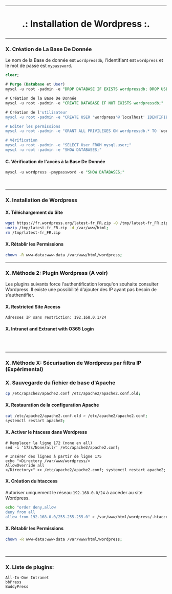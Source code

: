 -----------------------------------------------------------------------------------------------------------------------------------------------------------------------------------
# <p align='center'>.: Installation de Wordpress :.</p>


-----------------------------------------------------------------------------------------------------------------------------------------------------------------------------------
### X. Création de La Base De Donnée
Le nom de la Base de donnée est `wordpressdb`, l'identifiant est `wordpress` et le mot de passe est `mypassword`.

```sql
clear;

# Purge (Database et User)
mysql -u root -padmin -e "DROP DATABASE IF EXISTS wordpressdb; DROP USER IF EXISTS 'wordpress'@'localhost';"

# Création de la Base De Donnée
mysql -u root -padmin -e "CREATE DATABASE IF NOT EXISTS wordpressdb;"

# Création de l'utilisateur
mysql -u root -padmin -e "CREATE USER 'wordpress'@'localhost' IDENTIFIED BY 'mypassword';"

# Editer les permissions
mysql -u root -padmin -e "GRANT ALL PRIVILEGES ON wordpressdb.* TO 'wordpress'@'localhost';FLUSH PRIVILEGES;"

# Vérification
mysql -u root -padmin -e "SELECT User FROM mysql.user;"
mysql -u root -padmin -e "SHOW DATABASES;"
```

#### C. Vérification de l'accès à la Base De Donnée
```sql
mysql -u wordpress -pmypassword -e "SHOW DATABASES;"
```
<br />


-----------------------------------------------------------------------------------------------------------------------------------------------------------------------------------
### X. Installation de Wordpress
#### X. Téléchargement du Site
```bash
wget https://fr.wordpress.org/latest-fr_FR.zip -O /tmp/latest-fr_FR.zip;
unzip /tmp/latest-fr_FR.zip -d /var/www/html;
rm /tmp/latest-fr_FR.zip
```

#### X. Rétablir les Permissions
```bash
chown -R www-data:www-data /var/www/html/wordpress;
```

-----------------------------------------------------------------------------------------------------------------------------------------------------------------------------------
### X. Méthode 2: Plugin Wordpress (A voir)
Les plugins suivants force l'authentification lorsqu'on souhaite consulter Wordpress. Il existe une possibilité d'ajouter des IP ayant pas besoin de s'authentifier.
#### X. Restricted Site Access
```
Adresses IP sans restriction: 192.168.0.1/24
```
 
#### X. Intranet and Extranet with O365 Login
```
```

<br />

-----------------------------------------------------------------------------------------------------------------------------------------------------------------------------------
### X. Méthode X: Sécurisation de Wordpress par filtra IP (Expérimental)

### X. Sauvegarde du fichier de base d'Apache
```bash
cp /etc/apache2/apache2.conf /etc/apache2/apache2.conf.old;
```

#### X. Restauration de la configuration Apache
```bash
cat /etc/apache2/apache2.conf.old > /etc/apache2/apache2.conf;
systemctl restart apache2;
```

#### X. Activer le htacess dans Wordpress
```
# Remplacer la ligne 172 (none en all)
sed -i '172s/None/all/' /etc/apache2/apache2.conf;

# Insérer des lignes à partir de ligne 175
echo "<Directory /var/www/wordpress/>
AllowOverride all
</Directory>" >> /etc/apache2/apache2.conf; systemctl restart apache2;
```

#### X. Création du htaccess
Autoriser uniquement le réseau `192.168.0.0/24` à accéder au site Wordpress.
```bash
echo "order deny,allow
deny from all
allow from 192.168.0.0/255.255.255.0" > /var/www/html/wordpress/.htaccess;
```

#### X. Rétablir les Permissions
```bash
chown -R www-data:www-data /var/www/html/wordpress;
```


<br />



-----------------------------------------------------------------------------------------------------------------------------------------------------------------------------------
### X. Liste de plugins:
```
All-In-One Intranet
bbPress
BuddyPress
```

